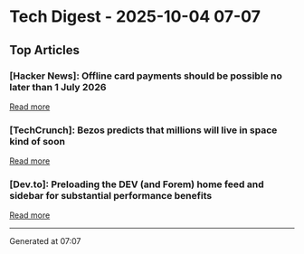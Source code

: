 # Tech Digest - 2025-10-04 07-07

## Top Articles

### [Hacker News]: Offline card payments should be possible no later than 1 July 2026
[Read more](https://www.riksbank.se/en-gb/press-and-published/notices-and-press-releases/press-releases/2025/offline-card-payments-should-be-possible-no-later-than-1-july-2026/)

### [TechCrunch]: Bezos predicts that millions will live in space kind of soon
[Read more](https://techcrunch.com/2025/10/03/bezos-predicts-that-millions-will-live-in-space-kind-of-soon/)

### [Dev.to]: Preloading the DEV (and Forem) home feed and sidebar for substantial performance benefits
[Read more](https://dev.to/devteam/preloading-the-dev-and-forem-home-feed-and-sidebar-for-substantial-performance-benefits-2cg8)


---
Generated at 07:07
